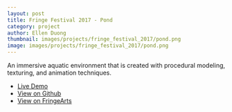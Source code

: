 ```yaml
---
layout: post
title: Fringe Festival 2017 - Pond
category: project
author: Ellen Duong
thumbnail: images/projects/fringe_festival_2017/pond.png
image: images/projects/fringe_festival_2017/pond.png
---
```


An immersive aquatic environment that is created with procedural modeling, texturing, and animation techniques.

<!-- more -->

<ul class="actions align-center">
    <li><a href="https://eldu.github.io/Pond/" class="button medium">Live Demo</a></li>
    <li><a href="https://github.com/eldu/Pond" class="button medium">View on Github</a></li>
    <li><a href="https://fringearts.com/event/pond/" class="button medium">View on FringeArts</a></li>
</ul>